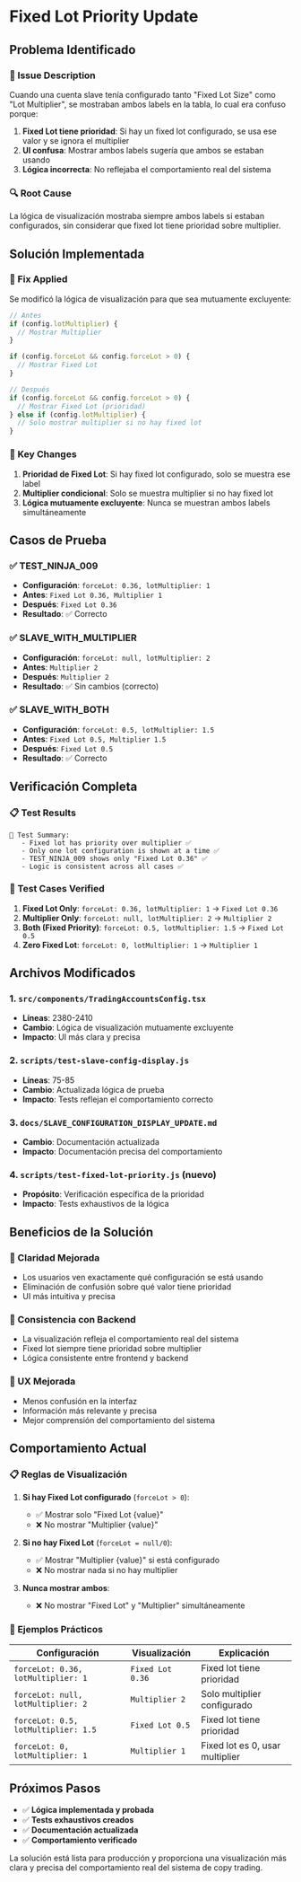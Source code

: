 # Fixed Lot Priority Update

## Problema Identificado

### 🐛 Issue Description
Cuando una cuenta slave tenía configurado tanto "Fixed Lot Size" como "Lot Multiplier", se mostraban ambos labels en la tabla, lo cual era confuso porque:

1. **Fixed Lot tiene prioridad**: Si hay un fixed lot configurado, se usa ese valor y se ignora el multiplier
2. **UI confusa**: Mostrar ambos labels sugería que ambos se estaban usando
3. **Lógica incorrecta**: No reflejaba el comportamiento real del sistema

### 🔍 Root Cause
La lógica de visualización mostraba siempre ambos labels si estaban configurados, sin considerar que fixed lot tiene prioridad sobre multiplier.

## Solución Implementada

### 🔧 Fix Applied

Se modificó la lógica de visualización para que sea mutuamente excluyente:

```typescript
// Antes
if (config.lotMultiplier) {
  // Mostrar Multiplier
}

if (config.forceLot && config.forceLot > 0) {
  // Mostrar Fixed Lot
}

// Después
if (config.forceLot && config.forceLot > 0) {
  // Mostrar Fixed Lot (prioridad)
} else if (config.lotMultiplier) {
  // Solo mostrar multiplier si no hay fixed lot
}
```

### 🎯 Key Changes

1. **Prioridad de Fixed Lot**: Si hay fixed lot configurado, solo se muestra ese label
2. **Multiplier condicional**: Solo se muestra multiplier si no hay fixed lot
3. **Lógica mutuamente excluyente**: Nunca se muestran ambos labels simultáneamente

## Casos de Prueba

### ✅ TEST_NINJA_009
- **Configuración**: `forceLot: 0.36, lotMultiplier: 1`
- **Antes**: `Fixed Lot 0.36, Multiplier 1`
- **Después**: `Fixed Lot 0.36`
- **Resultado**: ✅ Correcto

### ✅ SLAVE_WITH_MULTIPLIER
- **Configuración**: `forceLot: null, lotMultiplier: 2`
- **Antes**: `Multiplier 2`
- **Después**: `Multiplier 2`
- **Resultado**: ✅ Sin cambios (correcto)

### ✅ SLAVE_WITH_BOTH
- **Configuración**: `forceLot: 0.5, lotMultiplier: 1.5`
- **Antes**: `Fixed Lot 0.5, Multiplier 1.5`
- **Después**: `Fixed Lot 0.5`
- **Resultado**: ✅ Correcto

## Verificación Completa

### 📋 Test Results

```
🎯 Test Summary:
   - Fixed lot has priority over multiplier ✅
   - Only one lot configuration is shown at a time ✅
   - TEST_NINJA_009 shows only "Fixed Lot 0.36" ✅
   - Logic is consistent across all cases ✅
```

### 🧪 Test Cases Verified

1. **Fixed Lot Only**: `forceLot: 0.36, lotMultiplier: 1` → `Fixed Lot 0.36`
2. **Multiplier Only**: `forceLot: null, lotMultiplier: 2` → `Multiplier 2`
3. **Both (Fixed Priority)**: `forceLot: 0.5, lotMultiplier: 1.5` → `Fixed Lot 0.5`
4. **Zero Fixed Lot**: `forceLot: 0, lotMultiplier: 1` → `Multiplier 1`

## Archivos Modificados

### 1. `src/components/TradingAccountsConfig.tsx`
- **Líneas**: 2380-2410
- **Cambio**: Lógica de visualización mutuamente excluyente
- **Impacto**: UI más clara y precisa

### 2. `scripts/test-slave-config-display.js`
- **Líneas**: 75-85
- **Cambio**: Actualizada lógica de prueba
- **Impacto**: Tests reflejan el comportamiento correcto

### 3. `docs/SLAVE_CONFIGURATION_DISPLAY_UPDATE.md`
- **Cambio**: Documentación actualizada
- **Impacto**: Documentación precisa del comportamiento

### 4. `scripts/test-fixed-lot-priority.js` (nuevo)
- **Propósito**: Verificación específica de la prioridad
- **Impacto**: Tests exhaustivos de la lógica

## Beneficios de la Solución

### 🎯 Claridad Mejorada
- Los usuarios ven exactamente qué configuración se está usando
- Eliminación de confusión sobre qué valor tiene prioridad
- UI más intuitiva y precisa

### 🔧 Consistencia con Backend
- La visualización refleja el comportamiento real del sistema
- Fixed lot siempre tiene prioridad sobre multiplier
- Lógica consistente entre frontend y backend

### 🎨 UX Mejorada
- Menos confusión en la interfaz
- Información más relevante y precisa
- Mejor comprensión del comportamiento del sistema

## Comportamiento Actual

### 📋 Reglas de Visualización

1. **Si hay Fixed Lot configurado** (`forceLot > 0`):
   - ✅ Mostrar solo "Fixed Lot {value}"
   - ❌ No mostrar "Multiplier {value}"

2. **Si no hay Fixed Lot** (`forceLot = null/0`):
   - ✅ Mostrar "Multiplier {value}" si está configurado
   - ❌ No mostrar nada si no hay multiplier

3. **Nunca mostrar ambos**:
   - ❌ No mostrar "Fixed Lot" y "Multiplier" simultáneamente

### 🎯 Ejemplos Prácticos

| Configuración | Visualización | Explicación |
|---------------|---------------|-------------|
| `forceLot: 0.36, lotMultiplier: 1` | `Fixed Lot 0.36` | Fixed lot tiene prioridad |
| `forceLot: null, lotMultiplier: 2` | `Multiplier 2` | Solo multiplier configurado |
| `forceLot: 0.5, lotMultiplier: 1.5` | `Fixed Lot 0.5` | Fixed lot tiene prioridad |
| `forceLot: 0, lotMultiplier: 1` | `Multiplier 1` | Fixed lot es 0, usar multiplier |

## Próximos Pasos

- ✅ **Lógica implementada y probada**
- ✅ **Tests exhaustivos creados**
- ✅ **Documentación actualizada**
- ✅ **Comportamiento verificado**

La solución está lista para producción y proporciona una visualización más clara y precisa del comportamiento real del sistema de copy trading.
